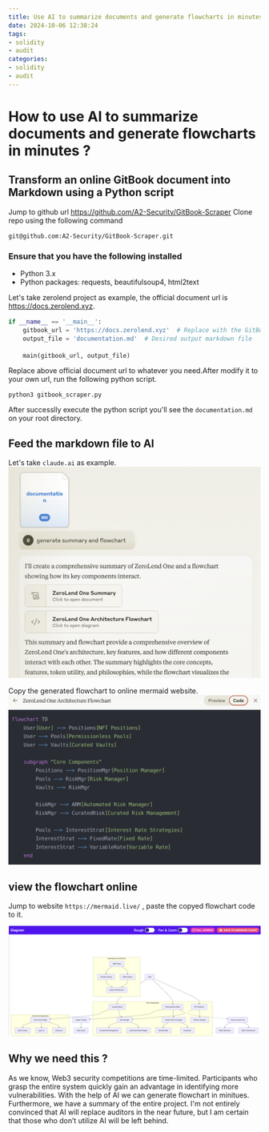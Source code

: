 ```yaml
---
title: Use AI to summarize documents and generate flowcharts in minutes
date: 2024-10-06 12:38:24
tags:
- solidity
- audit
categories:
- solidity
- audit
---
```


# How to use AI to summarize documents and generate flowcharts in minutes ?

## Transform an online GitBook document into Markdown using a Python script

Jump to github url <https://github.com/A2-Security/GitBook-Scraper>
Clone repo using the following command
```shell
git@github.com:A2-Security/GitBook-Scraper.git
```

### Ensure that you have the following installed
- Python 3.x
- Python packages: requests, beautifulsoup4, html2text

Let's take zerolend project as example, the official document url is <https://docs.zerolend.xyz>. 

```python
if __name__ == '__main__':
    gitbook_url = 'https://docs.zerolend.xyz'  # Replace with the GitBook URL
    output_file = 'documentation.md'  # Desired output markdown file

    main(gitbook_url, output_file)
```

Replace above official document url to whatever you need.After modify it to your own url, run the following python script.

```shell
python3 gitbook_scraper.py
```

After successlly execute the python script you'll see the `documentation.md` on your root directory.

## Feed the markdown file to AI
Let's take `claude.ai`  as example.
![claude.ai](https://raw.githubusercontent.com/coffiasd/images/main/202410061312301.png)

Copy the generated flowchart to online mermaid website.
![](https://raw.githubusercontent.com/coffiasd/images/main/202410061311746.png)

## view the flowchart online
Jump to website `https://mermaid.live/` , paste the copyed flowchart code to it.

![](https://raw.githubusercontent.com/coffiasd/images/main/202410061313342.png)

## Why we need this ?
As we know, Web3 security competitions are time-limited. Participants who grasp the entire system quickly gain an advantage in identifying more vulnerabilities. With the help of AI we can generate flowchart in minitues. Furthermore, we have a summary of the entire project. I'm not entirely convinced that AI will replace auditors in the near future, but I am certain that those who don’t utilize AI will be left behind.
